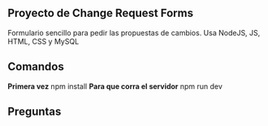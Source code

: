 ## Proyecto de Change Request Forms

Formulario sencillo para pedir las propuestas de cambios. Usa NodeJS, JS, HTML, CSS y MySQL

## Comandos
**Primera vez**
npm install
**Para que corra el servidor**
npm run dev

## Preguntas